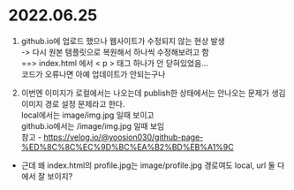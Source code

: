 # 2022.06.25
1. github.io에 업로드 했으나 웹사이트가 수정되지 않는 현상 발생  
    -> 다시 원본 템플릿으로 복원해서 하나씩 수정해보려고 함  
    ==> index.html 에서 < p > 태그 하나가 안 닫혀있었음...  
    코드가 오류나면 아예 업데이트가 안되는구나
  

2. 이번엔 이미지가 로컬에서는 나오는데 publish한 상태에서는 안나오는 문제가 생김  
    이미지 경로 설정 문제라고 한다.  
    local에서는 image/img.jpg 일때 보이고  
    github.io에서는 /image/img.jpg 일때 보임  
    참고 - https://velog.io/@yoosion030/github-page-%ED%8C%8C%EC%9D%BC%EA%B2%BD%EB%A1%9C

- 근데 왜 index.html의 profile.jpg는 image/profile.jpg 경로여도 local, url 둘 다에서 잘 보이지?
